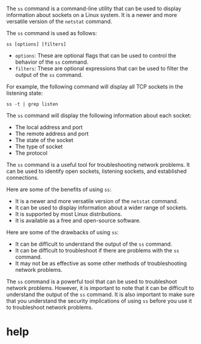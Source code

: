 # 

The `ss` command is a command-line utility that can be used to display information about sockets on a Linux system. It is a newer and more versatile version of the `netstat` command.

The `ss` command is used as follows:

```
ss [options] [filters]
```

* `options`: These are optional flags that can be used to control the behavior of the `ss` command.
* `filters`: These are optional expressions that can be used to filter the output of the `ss` command.

For example, the following command will display all TCP sockets in the listening state:

```
ss -t | grep listen
```

The `ss` command will display the following information about each socket:

* The local address and port
* The remote address and port
* The state of the socket
* The type of socket
* The protocol

The `ss` command is a useful tool for troubleshooting network problems. It can be used to identify open sockets, listening sockets, and established connections.

Here are some of the benefits of using `ss`:

* It is a newer and more versatile version of the `netstat` command.
* It can be used to display information about a wider range of sockets.
* It is supported by most Linux distributions.
* It is available as a free and open-source software.

Here are some of the drawbacks of using `ss`:

* It can be difficult to understand the output of the `ss` command.
* It can be difficult to troubleshoot if there are problems with the `ss` command.
* It may not be as effective as some other methods of troubleshooting network problems.

The `ss` command is a powerful tool that can be used to troubleshoot network problems. However, it is important to note that it can be difficult to understand the output of the `ss` command. It is also important to make sure that you understand the security implications of using `ss` before you use it to troubleshoot network problems.



# help 

```

```
